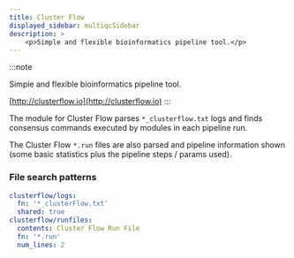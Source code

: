 ```yaml
---
title: Cluster Flow
displayed_sidebar: multiqcSidebar
description: >
    <p>Simple and flexible bioinformatics pipeline tool.</p>
---
```


<!--
~~~~~ DO NOT EDIT ~~~~~
This file is autogenerated from the MultiQC module python docstring.
Do not edit the markdown, it will be overwritten.

File path for the source of this content: multiqc/modules/clusterflow/clusterflow.py
~~~~~~~~~~~~~~~~~~~~~~~
-->

:::note
<p>Simple and flexible bioinformatics pipeline tool.</p>

[http://clusterflow.io](http://clusterflow.io)
:::

The module for Cluster Flow parses `*_clusterflow.txt` logs
and finds consensus commands executed by modules in each pipeline run.

The Cluster Flow `*.run` files are also parsed and pipeline information
shown (some basic statistics plus the pipeline steps / params used).

### File search patterns

```yaml
clusterflow/logs:
  fn: '*_clusterFlow.txt'
  shared: true
clusterflow/runfiles:
  contents: Cluster Flow Run File
  fn: '*.run'
  num_lines: 2
```
    